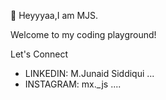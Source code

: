 👋 Heyyyaa,I am MJS.

Welcome to my coding playground!

Let's Connect
- LINKEDIN: M.Junaid Siddiqui ...
- INSTAGRAM: mx._js ....

<!---
btwmjs is a ✨ special ✨ repository because its `README.md` (this file) appears on your GitHub profile.
You can click the Preview link to take a look at your changes.
--->
